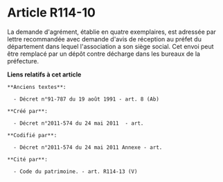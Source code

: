 # Article R114-10

La demande d'agrément, établie en quatre exemplaires, est adressée par lettre recommandée avec demande d'avis de réception au
préfet du département dans lequel l'association a son siège social. Cet envoi peut être remplacé par un dépôt contre décharge
dans les bureaux de la préfecture.

**Liens relatifs à cet article**

	**Anciens textes**:

	  - Décret n°91-787 du 19 août 1991 - art. 8 (Ab)

	**Créé par**:

	  - Décret n°2011-574 du 24 mai 2011  - art.

	**Codifié par**:

	  - Décret n°2011-574 du 24 mai 2011 Annexe - art.

	**Cité par**:

	  - Code du patrimoine. - art. R114-13 (V)
